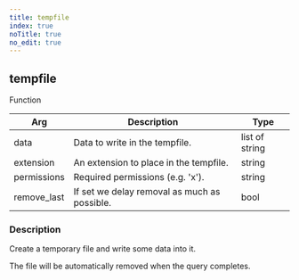 ```yaml
---
title: tempfile
index: true
noTitle: true
no_edit: true
---
```




<div class="vql_item"></div>


## tempfile
<span class='vql_type pull-right page-header'>Function</span>



<div class="vqlargs"></div>

Arg | Description | Type
----|-------------|-----
data|Data to write in the tempfile.|list of string
extension|An extension to place in the tempfile.|string
permissions|Required permissions (e.g. 'x').|string
remove_last|If set we delay removal as much as possible.|bool

### Description

Create a temporary file and write some data into it.

The file will be automatically removed when the query completes.


